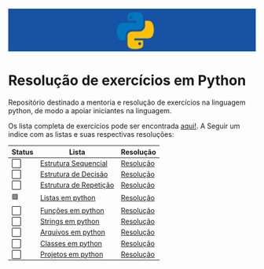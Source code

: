 ![python banner](https://github.com/phmmdev/python-exercises/blob/main/python-banner.jpg)

# Resolução de exercícios em Python
Repositório destinado a mentoria e resolução de exercícios na linguagem python, de modo a apoiar iniciantes na linguagem.

Os lista completa de exercícios pode ser encontrada [aqui!](https://wiki.python.org.br/ListaDeExercicios).
A Seguir um indice com as listas e suas respectivas resoluções:

Status | Lista   | Resolução
--- | --------- | ---------
 :white_large_square: | [Estrutura Sequencial](https://wiki.python.org.br/EstruturaSequencial) | [Resolução](https://github.com/phmmdev/python-exercises/tree/main/exercicios-listas)
 :white_large_square: | [Estrutura de Decisão](https://wiki.python.org.br/EstruturaDeDecisao) | [Resolução](#)
 :white_large_square:| [Estrutura de Repetição](https://wiki.python.org.br/EstruturaDeRepeticao) | [Resolução](#)
 :green_square: | [Listas em python](https://wiki.python.org.br/ExerciciosListas) | [Resolução](https://github.com/phmmdev/python-exercises/tree/main/exercicios-listas)
 :white_large_square: | [Funções em python](https://wiki.python.org.br/ExerciciosFuncoes) | [Resolução](#)
 :white_large_square: | [Strings em python](https://wiki.python.org.br/ExerciciosComStrings) | [Resolução](#)
 :white_large_square: | [Arquivos em python](https://wiki.python.org.br/ExerciciosArquivos) | [Resolução](#)
 :white_large_square: | [Classes em python](https://wiki.python.org.br/ExerciciosClasses) | [Resolução](#)
 :white_large_square: | [Projetos em python](https://wiki.python.org.br/ListaDeExerciciosProjetos) | [Resolução](#)

